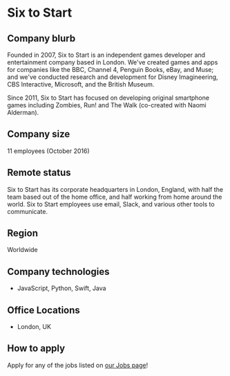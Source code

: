 # Six to Start

## Company blurb

Founded in 2007, Six to Start is an independent games developer and entertainment company based in London. We've created games and apps for companies like the BBC, Channel 4, Penguin Books, eBay, and Muse; and we've conducted research and development for Disney Imagineering, CBS Interactive, Microsoft, and the British Museum.

Since 2011, Six to Start has focused on developing original smartphone games including Zombies, Run! and The Walk (co-created with Naomi Alderman).

## Company size

11 employees (October 2016)

## Remote status

Six to Start has its corporate headquarters in London, England, with half the team based out of the home office, and half working from home around the world. Six to Start employees use email, Slack, and various other tools to communicate.

## Region

Worldwide

## Company technologies

- JavaScript, Python, Swift, Java

## Office Locations

- London, UK

## How to apply

Apply for any of the jobs listed on [our Jobs page](http://www.sixtostart.com/workwithus/)!
